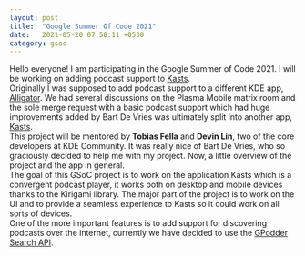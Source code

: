 ```yaml
---
layout: post
title:  "Google Summer Of Code 2021"
date:   2021-05-20 07:58:11 +0530
category: gsoc
---
```

Hello everyone! I am participating in the Google Summer of Code 2021. I will be working on adding podcast support to [Kasts](https://summerofcode.withgoogle.com/projects/#6682134443458560).  
Originally I was supposed to add podcast support to a different KDE app, [Alligator](https://apps.kde.org/alligator/). We had several discussions on the Plasma Mobile matrix room and the sole merge request with a basic podcast support which had huge improvements added by Bart De Vries was ultimately split into another app, [Kasts](https://apps.kde.org/kasts/).  
This project will be mentored by <strong>Tobias Fella</strong> and <strong>Devin Lin</strong>, two of the core developers at KDE Community. It was really nice of Bart De Vries, who so graciously decided to help me with my project.
Now, a little overview of the project and the app in general.  
The goal of this GSoC project is to work on the application Kasts which is a convergent podcast player, it works both on desktop and mobile devices thanks to the Kirigami library. The major part of the project is to work on the UI and to provide a seamless experience to Kasts so it could work on all sorts of devices.  
One of the more important features is to add support for discovering podcasts over the internet, currently we have decided to use the [GPodder Search API](https://gpodder.net/search/).  
